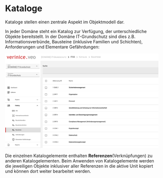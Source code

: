 # Kataloge

Kataloge stellen einen zentrale Aspekt im Objektmodell dar.

In jeder Domäne steht ein Katalog zur Verfügung, der unterschiedliche Objekte bereitstellt. In der Domäne IT-Grundschutz sind dies z.B. Informationsverbünde, Bausteine (inklusive Familien und Schichten), Anforderungen und Elementare Gefährdungen:

![Katalog IT-Grundschutz-Kompendium](/assets/object-model/catalog_model.de.png)

Die einzelnen Katalogelemente enthalten **Referenzen**(Verknüpfungen) zu anderen Katalogelementen.
Beim Anwenden von Katalogelemente werden die jeweiligen Objekte inklusiver aller Referenzen in die aktive Unit kopiert und können dort weiter bearbeitet werden.
